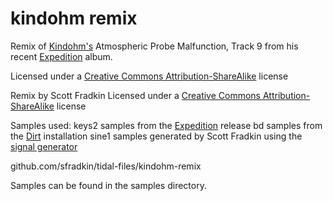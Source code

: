 # kindohm remix
Remix of [Kindohm's](http://kindohm.com) Atmospheric Probe Malfunction, Track 9 from his recent [Expedition](https://kindohm.bandcamp.com/album/expedition) album.

Licensed under a [Creative Commons Attribution-ShareAlike](http://creativecommons.org/licenses/by-sa/4.0/) license

Remix by Scott Fradkin
Licensed under a [Creative Commons Attribution-ShareAlike](http://creativecommons.org/licenses/by-sa/4.0/) license

Samples used:
keys2 samples from the [Expedition](https://kindohm.bandcamp.com/album/expedition) release
bd samples from the [Dirt](https://github.com/tidalcycles/Dirt) installation
sine1 samples generated by Scott Fradkin using the [signal generator](http://www.audiocheck.net/audiofrequencysignalgenerator_sinetone.php)

github.com/sfradkin/tidal-files/kindohm-remix

Samples can be found in the samples directory.
